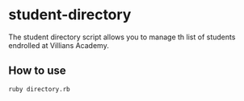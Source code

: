 # student-directory

The student directory script allows you to manage th list of students endrolled at Villians Academy.

## How to use ##

```shell
ruby directory.rb
```
